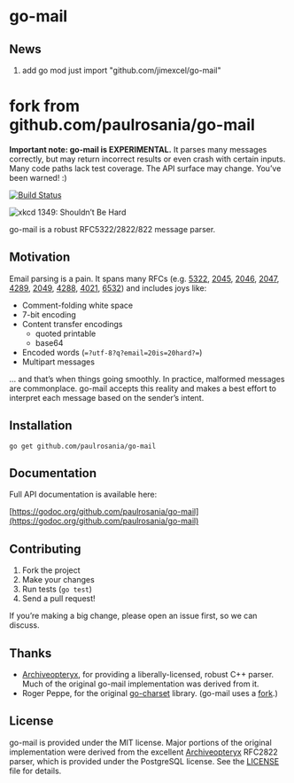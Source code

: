 # go-mail

## News

1. add go mod 
just import "github.com/jimexcel/go-mail"

# fork from github.com/paulrosania/go-mail

**Important note: go-mail is EXPERIMENTAL.** It parses many messages correctly, but may return incorrect results or even crash with certain inputs. Many code paths lack test coverage. The API surface may change. You’ve been warned! :)

[![Build Status](https://travis-ci.org/paulrosania/go-mail.svg?branch=master)](https://travis-ci.org/paulrosania/go-mail)

![xkcd 1349: Shouldn’t Be Hard](http://imgs.xkcd.com/comics/shouldnt_be_hard.png)

go-mail is a robust RFC5322/2822/822 message parser.

## Motivation

Email parsing is a pain. It spans many RFCs (e.g. [5322](https://tools.ietf.org/html/rfc5322), [2045](https://tools.ietf.org/html/rfc2045), [2046](https://tools.ietf.org/html/rfc2046), [2047](https://tools.ietf.org/html/rfc2047), [4289](https://tools.ietf.org/html/rfc4289), [2049](https://tools.ietf.org/html/rfc2049), [4288](https://tools.ietf.org/html/rfc4288), [4021](https://tools.ietf.org/html/rfc4021), [6532](https://tools.ietf.org/html/rfc6532)) and includes joys like:

* Comment-folding white space
* 7-bit encoding
* Content transfer encodings
	* quoted printable
	* base64
* Encoded words (`=?utf-8?q?email=20is=20hard?=`)
* Multipart messages

… and that’s when things going smoothly. In practice, malformed messages are commonplace. go-mail accepts this reality and makes a best effort to interpret each message based on the sender’s intent.

## Installation

    go get github.com/paulrosania/go-mail

## Documentation

Full API documentation is available here:

[https://godoc.org/github.com/paulrosania/go-mail](https://godoc.org/github.com/paulrosania/go-mail)

## Contributing

1. Fork the project
2. Make your changes
2. Run tests (`go test`)
3. Send a pull request!

If you’re making a big change, please open an issue first, so we can discuss.

## Thanks

* [Archiveopteryx](http://archiveopteryx.org/), for providing a liberally-licensed, robust C++ parser. Much of the original go-mail implementation was derived from it.
* Roger Peppe, for the original [go-charset](https://code.google.com/p/go-charset) library. (go-mail uses a [fork](https://github.com/paulrosania/go-charset).)

## License

go-mail is provided under the MIT license. Major portions of the original implementation were derived from the excellent [Archiveopteryx](http://archiveopteryx.org/) RFC2822 parser, which is provided under the PostgreSQL license. See the [LICENSE](LICENSE) file for details.